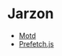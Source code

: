 # Jarzon

- [Motd](https://jarzon.github.io/Motd/)
- [Prefetch.js](http://jarzon.github.io/prefetch.js/docs/)
